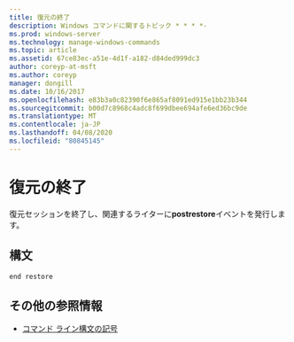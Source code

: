 ```yaml
---
title: 復元の終了
description: Windows コマンドに関するトピック * * * *-
ms.prod: windows-server
ms.technology: manage-windows-commands
ms.topic: article
ms.assetid: 67ce83ec-a51e-4d1f-a182-d84ded999dc3
author: coreyp-at-msft
ms.author: coreyp
manager: dongill
ms.date: 10/16/2017
ms.openlocfilehash: e83b3a0c82390f6e865af8091ed915e1bb23b344
ms.sourcegitcommit: b00d7c8968c4adc8f699dbee694afe6ed36bc9de
ms.translationtype: MT
ms.contentlocale: ja-JP
ms.lasthandoff: 04/08/2020
ms.locfileid: "80845145"
---
```

# <a name="end-restore"></a>復元の終了



復元セッションを終了し、関連するライターに**postrestore**イベントを発行します。

## <a name="syntax"></a>構文

```
end restore
```

## <a name="additional-references"></a>その他の参照情報

- [コマンド ライン構文の記号](command-line-syntax-key.md)